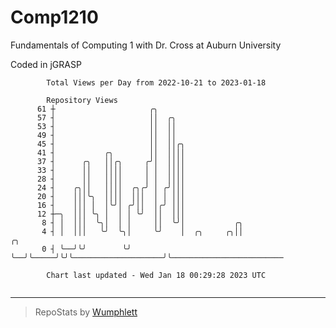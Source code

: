 # Comp1210
Fundamentals of Computing 1 with Dr. Cross at Auburn University

Coded in jGRASP

```
        Total Views per Day from 2022-10-21 to 2023-01-18

        Repository Views
      61 ┼                     ╭╮
      57 ┤                     ││  ╭╮
      53 ┤                     ││  ││
      49 ┤                     ││  ││
      45 ┤                     ││  ││╭╮
      41 ┤           ╭╮        ││  ││││
      37 ┤      ╭╮   ││╭╮     ╭╯│  ││││
      33 ┤      ││   ││││     │ │  ││││
      28 ┤      ││   ││││     │ │  ││││
      24 ┤    ╭╮││   ││││  ╭╮╭╯ │ ╭╯│││
      20 ┤    │││╰╮  ││││  │││  │ │ │││
      16 ┤    │││ │  │╰╯│ ╭╯││  │╭╯ │││
      12 ┼─╮  │││ ╰╮ │  │ │ ╰╯  ││  │││
       8 ┤ │  │││  ╰╮│  │ │     ││  ╰╯│           ╭╮
       4 ┤ │  │││   ╰╯  ╰╮│     ╰╯    │  ╭╮     ╭╮││                    ╭╮
       0 ┤ ╰──╯╰╯        ╰╯           ╰──╯╰─────╯╰╯╰────────────────────╯╰─────────────────────────

        Chart last updated - Wed Jan 18 00:29:28 2023 UTC
        
```

---

> RepoStats by [Wumphlett](https://github.com/Wumphlett)
